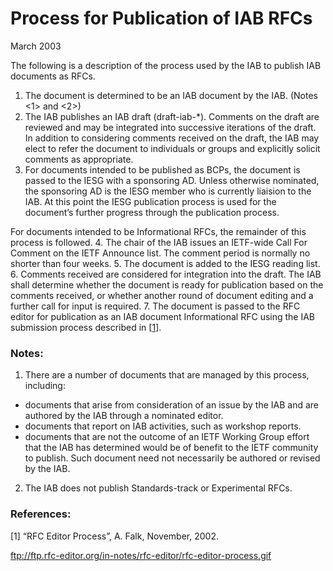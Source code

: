 
Process for Publication of IAB RFCs
===================================



 March 2003




The following is a description of the process used by the IAB to publish IAB documents as RFCs.



1. The document is determined to be an IAB document by the IAB. (Notes <1> and <2>)
2. The IAB publishes an IAB draft (draft-iab-\*). Comments on the draft are reviewed and may be integrated into successive iterations of the draft. In addition to considering comments received on the draft, the IAB may elect to refer the document to individuals or groups and explicitly solicit comments as appropriate.
3. For documents intended to be published as BCPs, the document is passed to the IESG with a sponsoring AD. Unless otherwise nominated, the sponsoring AD is the IESG member who is currently liaision to the IAB. At this point the IESG publication process is used for the document’s further progress through the publication process.




 For documents intended to be Informational RFCs, the remainder of this process is followed.
4. The chair of the IAB issues an IETF-wide Call For Comment on the IETF Announce list. The comment period is normally no shorter than four weeks.
5. The document is added to the IESG reading list.
6. Comments received are considered for integration into the draft. The IAB shall determine whether the document is ready for publication based on the comments received, or whether another round of document editing and a further call for input is required.
7. The document is passed to the RFC editor for publication as an IAB document Informational RFC using the IAB submission process described in [[1](ref1)].


### Notes:


 1. There are a number of documents that are managed by this process, including:

+ documents that arise from consideration of an issue by the IAB and are authored by the IAB through a nominated editor.
+ documents that report on IAB activities, such as workshop reports.
+ documents that are not the outcome of an IETF Working Group effort that the IAB has determined would be of benefit to the IETF community to publish. Such document need not necessarily be authored or revised by the IAB.


2. The IAB does not publish Standards-track or Experimental RFCs.
 



### References:



[1] “RFC Editor Process”, A. Falk, November, 2002.  

<ftp://ftp.rfc-editor.org/in-notes/rfc-editor/rfc-editor-process.gif>






